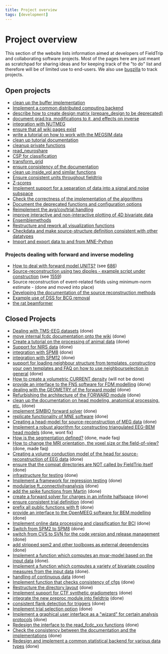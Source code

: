 ```yaml
---
title: Project overview
tags: [development]
---
```


# Project overview

This section of the website lists information aimed at developers of FieldTrip and collaborating software projects. Most of the pages here are just meant as scratchpad for sharing ideas and for keeping track of the "to do" list and therefore will be of limited use to end-users. We also use [bugzilla](/bugzilla) to track projects.

## Open projects

*  [clean up the buffer implementation](/development/project/buffer_v3)
*  [Implement a common distributed computing backend](/development/project/distributed)
*  [describe how to create design matrix (prepare_design to be deprecated)](/development/project/design)
*  [document grad.tra, modifications to it, and effects on inverse](/development/project/tra)
*  [integration with NUTMEG](/development/project/nutmeg)
*  [ensure that all wiki pages exist](/development/project/orphans)
*  [write a tutorial on how to work with the MEGSIM data](/development/project/megsim)
*  [clean up tutorial documentation](/development/project/tutorial_documentation)
*  [cleanup private functions](/development/project/cleanup_private_functions)
*  [read_neuroshare](/development/project/read_neuroshare)
*  [CSP for classification](/development/project/csp)
*  [transform_grid](/development/project/transform_grid)
*  [ensure consistency of the documentation](/development/project/documentation)
*  [clean up inside_vol and similar functions](/development/project/inside_vol)
*  [Ensure consistent units throughout fieldtrip](/development/project/units)
*  [Z-scores](/development/project/zscores)
*  [Implement support for a separation of data into a signal and noise subspace](/development/project/subspace)
*  [Check the correctness of the implementation of the algorithms](/development/project/correctness)
*  [Document the deprecated functions and configuration options](/development/deprecated)
*  [Reimplement the avg/cov/trial handling](/development/project/timelockanalysis)
*  [improve interactive and non-interactive plotting of 4D bivariate data](/development/project/visualization)  
*  [Ensemblemethods](/development/project/ensemblemethods)
*  [Restructure and rework all visualization functions](/development/project/restructure_and_rework_all_visualization_functions)
*  [Checkdata and make source-structure definition consistent with other datatypes](/development/project/checkdata)
*  [Import and export data to and from MNE-Python](/development/project/integrate_with_mne)

### Projects dealing with forward and inverse modeling
*  [How to deal with forward model UNITS?](/development/project/fwdunits) (see [686](http://bugzilla.fieldtriptoolbox.org/show_bug.cgi?id=686))
*  [Source-reconstruction using two dipoles - example script under construction](/development/project/symmetric_dipoles) (see [1559](http://bugzilla.fieldtriptoolbox.org/show_bug.cgi?id=1559))
*  Source reconstruction of event-related fields using minimum-norm estimate - (done and moved into place)
*  [Developing the documentation of the source reconstruction methods](/development/project/documentation_source)
*  [Example use of DSS for BCG removal](/development/project/dss)
*  [the rat beamformer](/development/project/rat)

## Closed Projects
*  [Dealing with TMS-EEG datasets](/development/project/eeg_tms) (done)
*  [move internal fcdc documentation onto the wiki](/development/project/move_internal_fcdc_documentation_onto_the_wiki) (done)
*  [Create a tutorial on the processing of animal data](/development/project/animal) (done)
*  [Support for NIRS data](/development/project/nirs) (done)
*  [integration with SPM8](/development/project/spm8) (done)
*  [integration with SPM12](/development/project/spm12) (done)
*  [support for loading neighbour structure from templates, constructing your own templates and FAQ on how to use neighbourselection in general](/development/project/neighbourtemplates) (done)
*  [How to create a volumetric CURRENT density](/development/project/curdens)  (will not be done)
*  [provide an interface to the FNS software for FDM modelling](/development/project/fns) (done)
*  [dealing with the GEOMETRY of the forward model](/development/project/fwdarch2) (done)
*  [Refurbishing the architecture of the FORWARD module](/development/project/fwdarch) (done)
*  [clean up the documentation on head modeling, anatomical processing, etc.](/development/project/geometry_documentation) (done)  
*  [implement SIMBIO forward solver](/development/project/simbio_plan) (done)
*  [replicate functionality of MNE software](/development/project/replicate_functionality_of_mne_software) (done)
*  [Creating a head-model for source-reconstruction of MEG data](/development/project/headmodel_tutorial) (done)
*  [Implement a robust algorithm for constructing triangulated EEG-BEM head models](/development/project/bemmodel) (done, wont fix)
*  [How is the segmentation defined?](/faq/how_is_the_segmentation_defined) (done, made faq)
*  [How to change the MRI orientation, the voxel size or the field-of-view?](/faq/how_change_mri_orientation_size_fov) (done, made faq)
*  [Creating a volume conduction model of the head for source-reconstruction of EEG data](/development/project/headmodel_tutorial_eeg) (done)
*  [ensure that the compat directories are NOT called by FieldTrip itself](/development/project/compat) (done)
*  [infrastructure for testing](/development/project/infrastructure_for_testing) (done)
*  [Implement a framework for regression testing](/development/project/testing) (done)
*  [modularise ft_connectivityanalysis](/development/project/modularise_ft_connectivityanalysis) (done)
*  [add the spike functions from Martin](/development/project/spike) (done)
*  [create a forward solver for charges in an infinite halfspace](/development/project/halfspace) (done)
*  [ensure consistent trial definition](/development/project/ensure_consistent_trial_definition) (done)
*  [prefix all public functions with ft](/development/project/prefix) (done)
*  [provide an interface to the OpenMEEG software for BEM modelling](/development/project/openmeeg) (done)
*  [Implement online data processing and classification for BCI](/development/project/bci) (done)
*  [Switch from SPM2 to SPM8](/development/project/switch_from_spm2_to_spm8) (done)
*  [switch from CVS to SVN for the code version and release management](/development/svn) (done)
*  [add stripped spm2 and other toolboxes as external dependencies](/development/project/external_dependencies) (done)
*  [Implement a function which computes an mvar-model based on the input data](/development/project/mvaranalysis) (done).
*  [Implement a function which computes a variety of bivariate coupling measures from the input data](/development/project/couplinganalysis) (done).
*  [handling of continuous data](/development/project/continuous) (done)
*  [Implement function that checks consistency of cfgs](/development/project/checkconfig) (done)
*  [Restructure the directory layout](/development/project/directorylayout) (done)
*  [Implement support for CTF synthetic gradiometers](/development/project/synthetic_grad) (done)
*  [integrate the new preproc module into fieldtrip](/development/project/merge_preproc) (done)
*  [consistent flank detection for triggers](/development/project/trigger) (done)
*  [Implement trial selection option](/development/project/trialselect) (done)
*  [Implement a graphical user interface as a "wizard" for certain analysis protocols](/development/project/wizard) (done)
*  [Redesign the interface to the read_fcdc_xxx functions](/development/project/read_fcdc_xxx) (done)
*  [Check the consistency between the documentation and the implementations](/development/project/consistency) (done)
*  [Redesign and implement a common statistical backend for various data types](/development/project/statistics) (done)
